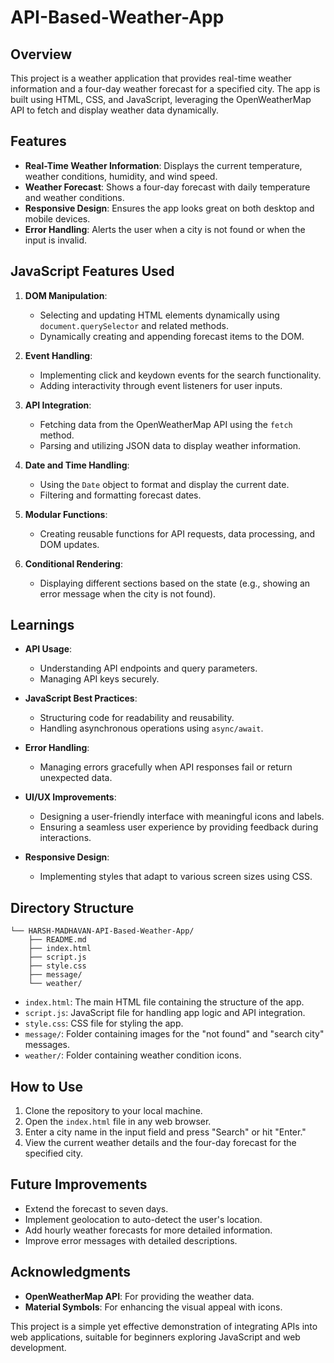 # API-Based-Weather-App

## Overview
This project is a weather application that provides real-time weather information and a four-day weather forecast for a specified city. The app is built using HTML, CSS, and JavaScript, leveraging the OpenWeatherMap API to fetch and display weather data dynamically.

## Features
- **Real-Time Weather Information**: Displays the current temperature, weather conditions, humidity, and wind speed.
- **Weather Forecast**: Shows a four-day forecast with daily temperature and weather conditions.
- **Responsive Design**: Ensures the app looks great on both desktop and mobile devices.
- **Error Handling**: Alerts the user when a city is not found or when the input is invalid.

## JavaScript Features Used
1. **DOM Manipulation**:
   - Selecting and updating HTML elements dynamically using `document.querySelector` and related methods.
   - Dynamically creating and appending forecast items to the DOM.

2. **Event Handling**:
   - Implementing click and keydown events for the search functionality.
   - Adding interactivity through event listeners for user inputs.

3. **API Integration**:
   - Fetching data from the OpenWeatherMap API using the `fetch` method.
   - Parsing and utilizing JSON data to display weather information.

4. **Date and Time Handling**:
   - Using the `Date` object to format and display the current date.
   - Filtering and formatting forecast dates.

5. **Modular Functions**:
   - Creating reusable functions for API requests, data processing, and DOM updates.

6. **Conditional Rendering**:
   - Displaying different sections based on the state (e.g., showing an error message when the city is not found).

## Learnings
- **API Usage**:
  - Understanding API endpoints and query parameters.
  - Managing API keys securely.

- **JavaScript Best Practices**:
  - Structuring code for readability and reusability.
  - Handling asynchronous operations using `async/await`.

- **Error Handling**:
  - Managing errors gracefully when API responses fail or return unexpected data.

- **UI/UX Improvements**:
  - Designing a user-friendly interface with meaningful icons and labels.
  - Ensuring a seamless user experience by providing feedback during interactions.

- **Responsive Design**:
  - Implementing styles that adapt to various screen sizes using CSS.

## Directory Structure
```
└── HARSH-MADHAVAN-API-Based-Weather-App/
    ├── README.md
    ├── index.html
    ├── script.js
    ├── style.css
    ├── message/
    └── weather/
```
- `index.html`: The main HTML file containing the structure of the app.
- `script.js`: JavaScript file for handling app logic and API integration.
- `style.css`: CSS file for styling the app.
- `message/`: Folder containing images for the "not found" and "search city" messages.
- `weather/`: Folder containing weather condition icons.

## How to Use
1. Clone the repository to your local machine.
2. Open the `index.html` file in any web browser.
3. Enter a city name in the input field and press "Search" or hit "Enter."
4. View the current weather details and the four-day forecast for the specified city.

## Future Improvements
- Extend the forecast to seven days.
- Implement geolocation to auto-detect the user's location.
- Add hourly weather forecasts for more detailed information.
- Improve error messages with detailed descriptions.

## Acknowledgments
- **OpenWeatherMap API**: For providing the weather data.
- **Material Symbols**: For enhancing the visual appeal with icons.

This project is a simple yet effective demonstration of integrating APIs into web applications, suitable for beginners exploring JavaScript and web development.

